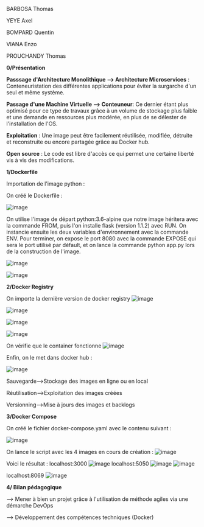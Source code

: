 BARBOSA Thomas

YEYE Axel

BOMPARD Quentin

VIANA Enzo

PROUCHANDY Thomas

**0/Présentation**

**Passsage d'Architecture Monolithique --> Architecture Microservices** : Conteneuristation des différentes applications pour éviter la surgarche d'un seul et même système.

**Passage d'une Machine Virtuelle --> Conteuneur**: Ce dernier étant plus optimisé pour ce type de travaux grâce à un volume de stockage plus faible et une demande en ressources plus modérée, en plus de se délester de l'installation de l'OS.

**Exploitation** : Une image peut être facilement réutilisée, modifiée, détruite et reconstruite ou encore partagée grâce au Docker hub.

**Open source** : Le code est libre d'accès ce qui permet une certaine liberté vis à vis des modifications.

**1/Dockerfile**

Importation de l'image python :


On créé le Dockerfile : 

![image](https://user-images.githubusercontent.com/73823634/201700930-e4394fb7-f2fa-4a12-94d4-93a805aaf008.png)


On utilise l'image de départ python:3.6-alpine que notre image héritera avec la commande FROM, puis l'on installe flask (version 1.1.2) avec RUN. On instancie ensuite les deux variables d'environnement avec la commande ENV.
Pour terminer, on expose le port 8080 avec la commande EXPOSE qui sera le port utilisé par défault, et on lance la commande python app.py lors de la construction de l'image.


![image](https://user-images.githubusercontent.com/73823634/201686551-582de7b6-379f-4a53-8db8-bd9281102bdb.png)


![image](https://user-images.githubusercontent.com/73823634/201686584-af2b81ed-f058-47b4-b76e-884a280416bc.png)


**2/Docker Registry**

On importe la dernière version de docker registry
![image](https://user-images.githubusercontent.com/73823634/201696690-5212ccac-4b4f-4bd4-a304-171fa44fa95b.png)


![image](https://user-images.githubusercontent.com/73823634/201697103-d862cf20-3696-4e85-93ad-b8164c9a45d1.png)


![image](https://user-images.githubusercontent.com/73823634/201697164-3189db39-2151-46ea-950b-f095d13f6340.png)

![image](https://user-images.githubusercontent.com/73823634/201697415-f968ce15-dec6-4670-a4c5-aeee59d70ce2.png)


On vérifie que le container fonctionne
![image](https://user-images.githubusercontent.com/73823634/201697570-78d448e0-f881-4544-a20a-5258f5780e7f.png)

Enfin, on le met dans docker hub :

![image](https://user-images.githubusercontent.com/111991074/201730073-227e5696-a0bf-4238-a498-7871ccb75b1a.png)

Sauvegarde-->Stockage des images en ligne ou en local

Réutilisation-->Exploitation des images créées

Versionning-->Mise à jours des images et backlogs




**3/Docker Compose**

On créé le fichier docker-compose.yaml avec le contenu suivant : 

![image](https://user-images.githubusercontent.com/111991074/201728354-ad966492-470c-4636-8d85-5c6bd041ad1e.png)

On lance le script avec les 4 images en cours de création :
![image](https://user-images.githubusercontent.com/111991074/201728432-b81d52a5-43af-4c33-a1a1-bd1f5af3b00c.png)

Voici le résultat :
localhost:3000
![image](https://user-images.githubusercontent.com/111991074/201728670-83dccbce-7749-4ca7-a833-2629072ca380.png)
localhost:5050
![image](https://user-images.githubusercontent.com/111991074/201728717-79046e04-2263-4221-8b0d-c381bbf6f45f.png)
![image](https://user-images.githubusercontent.com/111991074/201732950-2b0e7dd4-9964-4c46-8a6d-819fd7c35293.png)

localhost:8069
![image](https://user-images.githubusercontent.com/111991074/201728760-93d337d4-8b3a-45f9-b29f-c9747f621ddc.png)

**4/ Bilan pédagogique**

--> Mener à bien un projet grâce à l'utilisation de méthode agiles via une démarche DevOps

--> Développement des compétences techniques (Docker)







